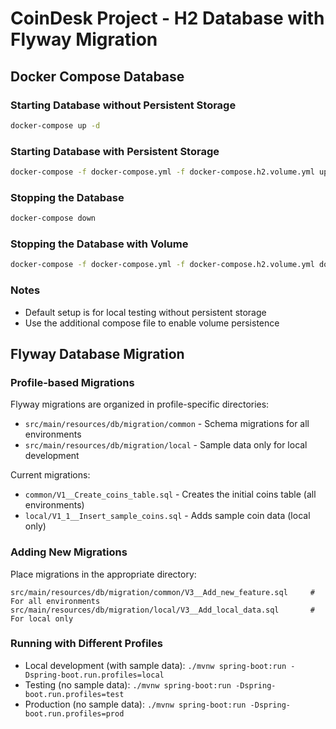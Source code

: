# CoinDesk Project - H2 Database with Flyway Migration

## Docker Compose Database

### Starting Database without Persistent Storage
```bash
docker-compose up -d
```

### Starting Database with Persistent Storage
```bash
docker-compose -f docker-compose.yml -f docker-compose.h2.volume.yml up -d
```

### Stopping the Database
```bash
docker-compose down
```

### Stopping the Database with Volume
```bash
docker-compose -f docker-compose.yml -f docker-compose.h2.volume.yml down
```

### Notes
- Default setup is for local testing without persistent storage
- Use the additional compose file to enable volume persistence

## Flyway Database Migration

### Profile-based Migrations
Flyway migrations are organized in profile-specific directories:
- `src/main/resources/db/migration/common` - Schema migrations for all environments
- `src/main/resources/db/migration/local` - Sample data only for local development

Current migrations:
- `common/V1__Create_coins_table.sql` - Creates the initial coins table (all environments)
- `local/V1_1__Insert_sample_coins.sql` - Adds sample coin data (local only)

### Adding New Migrations
Place migrations in the appropriate directory:
```
src/main/resources/db/migration/common/V3__Add_new_feature.sql     # For all environments
src/main/resources/db/migration/local/V3__Add_local_data.sql       # For local only
```

### Running with Different Profiles
- Local development (with sample data): `./mvnw spring-boot:run -Dspring-boot.run.profiles=local`
- Testing (no sample data): `./mvnw spring-boot:run -Dspring-boot.run.profiles=test`
- Production (no sample data): `./mvnw spring-boot:run -Dspring-boot.run.profiles=prod`
